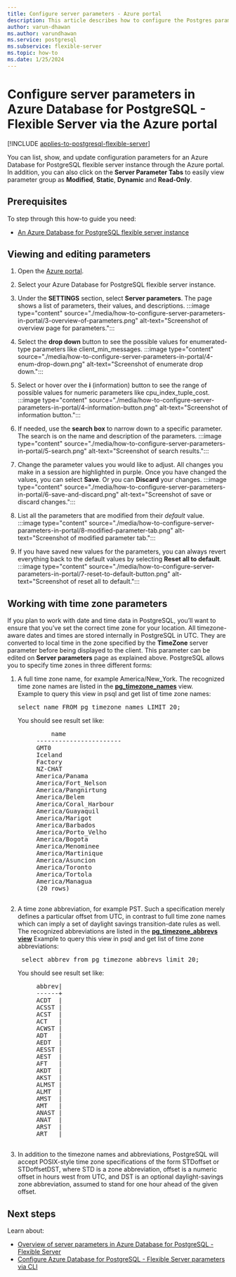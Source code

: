 ```yaml
---
title: Configure server parameters - Azure portal
description: This article describes how to configure the Postgres parameters in Azure Database for PostgreSQL - Flexible Server through the Azure portal.
author: varun-dhawan
ms.author: varundhawan
ms.service: postgresql
ms.subservice: flexible-server
ms.topic: how-to
ms.date: 1/25/2024
---
```


# Configure server parameters in Azure Database for PostgreSQL - Flexible Server via the Azure portal 

[!INCLUDE [applies-to-postgresql-flexible-server](../includes/applies-to-postgresql-flexible-server.md)]

You can list, show, and update configuration parameters for an Azure Database for PostgreSQL flexible server instance through the Azure portal. In addition, you can also click on the **Server Parameter Tabs** to easily view parameter group as **Modified**, **Static**, **Dynamic** and **Read-Only**.

## Prerequisites
To step through this how-to guide you need:
- [An Azure Database for PostgreSQL flexible server instance](quickstart-create-server-portal.md)

## Viewing and editing parameters
1. Open the [Azure portal](https://portal.azure.com).

2. Select your Azure Database for PostgreSQL flexible server instance.

3. Under the **SETTINGS** section, select **Server parameters**. The page shows a list of parameters, their values, and descriptions.
:::image type="content" source="./media/how-to-configure-server-parameters-in-portal/3-overview-of-parameters.png" alt-text="Screenshot of overview page for parameters.":::

4. Select the **drop down** button to see the possible values for enumerated-type parameters like client_min_messages.
:::image type="content" source="./media/how-to-configure-server-parameters-in-portal/4-enum-drop-down.png" alt-text="Screenshot of enumerate drop down.":::

5. Select or hover over the **i** (information) button to see the range of possible values for numeric parameters like cpu_index_tuple_cost.
:::image type="content" source="./media/how-to-configure-server-parameters-in-portal/4-information-button.png" alt-text="Screenshot of information button.":::

6. If needed, use the **search box** to narrow down to a specific parameter. The search is on the name and description of the parameters.
:::image type="content" source="./media/how-to-configure-server-parameters-in-portal/5-search.png" alt-text="Screenshot of search results.":::

7. Change the parameter values you would like to adjust. All changes you make in a session are highlighted in purple. Once you have changed the values, you can select **Save**. Or you can **Discard** your changes.
:::image type="content" source="./media/how-to-configure-server-parameters-in-portal/6-save-and-discard.png" alt-text="Screenshot of save or discard changes.":::

8. List all the parameters that are modified from their _default_ value. 
:::image type="content" source="./media/how-to-configure-server-parameters-in-portal/8-modified-parameter-tab.png" alt-text="Screenshot of modified parameter tab.":::

9. If you have saved new values for the parameters, you can always revert everything back to the default values by selecting **Reset all to default**.
:::image type="content" source="./media/how-to-configure-server-parameters-in-portal/7-reset-to-default-button.png" alt-text="Screenshot of reset all to default.":::

## Working with time zone parameters
If you plan to work with date and time data in PostgreSQL, you’ll want to ensure that you’ve set the correct time zone for your location. All timezone-aware dates and times are stored internally in PostgreSQL in UTC. They are converted to local time in the zone specified by the **TimeZone** server parameter before being displayed to the client.  This parameter can be edited on **Server parameters** page as explained above. 
PostgreSQL allows you to specify time zones in three different forms:
1. A full time zone name, for example America/New_York. The recognized time zone names are listed in the [**pg_timezone_names**](https://www.postgresql.org/docs/9.2/view-pg-timezone-names.html) view.  
   Example to query this view in psql and get list of time zone names:
   <pre>select name FROM pg_timezone_names LIMIT 20;</pre>

   You should see result set like:

   <pre>
            name
        -----------------------
        GMT0
        Iceland
        Factory
        NZ-CHAT
        America/Panama
        America/Fort_Nelson
        America/Pangnirtung
        America/Belem
        America/Coral_Harbour
        America/Guayaquil
        America/Marigot
        America/Barbados
        America/Porto_Velho
        America/Bogota
        America/Menominee
        America/Martinique
        America/Asuncion
        America/Toronto
        America/Tortola
        America/Managua
        (20 rows)
    </pre>
   
2. A time zone abbreviation, for example PST. Such a specification merely defines a particular offset from UTC, in contrast to full time zone names which can imply a set of daylight savings transition-date rules as well. The recognized abbreviations are listed in the [**pg_timezone_abbrevs view**](https://www.postgresql.org/docs/current/view-pg-timezone-abbrevs.html)
   Example to query this view in psql and get list of time zone abbreviations:

   <pre> select abbrev from pg_timezone_abbrevs limit 20;</pre>

    You should see result set like:

     <pre>
        abbrev|
        ------+
        ACDT  |
        ACSST |
        ACST  |
        ACT   |
        ACWST |
        ADT   |
        AEDT  |
        AESST |
        AEST  |
        AFT   |
        AKDT  |
        AKST  |
        ALMST |
        ALMT  |
        AMST  |
        AMT   |
        ANAST |
        ANAT  |
        ARST  |
        ART   |
    </pre>

3. In addition to the timezone names and abbreviations, PostgreSQL will accept POSIX-style time zone specifications of the form STDoffset or STDoffsetDST, where STD is a zone abbreviation, offset is a numeric offset in hours west from UTC, and DST is an optional daylight-savings zone abbreviation, assumed to stand for one hour ahead of the given offset. 
   

## Next steps
Learn about:
- [Overview of server parameters in Azure Database for PostgreSQL - Flexible Server](concepts-server-parameters.md)
- [Configure Azure Database for PostgreSQL - Flexible Server parameters via CLI](how-to-configure-server-parameters-using-cli.md)
  
